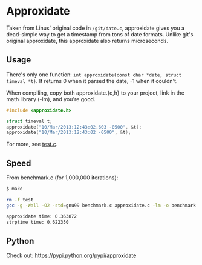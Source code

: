 # Approxidate

Taken from Linus' original code in `/git/date.c`, approxidate gives you a dead-simple way to get a timestamp from tons of date formats.  Unlike git's original approxidate, this approxidate also returns microseconds.

## Usage

There's only one function: `int approxidate(const char *date, struct timeval *t)`.  It returns 0 when it parsed the date, -1 when it couldn't.

When compiling, copy both approxidate.{c,h} to your project, link in the math library (-lm), and you're good.

```c
#include <approxidate.h>

struct timeval t;
approxidate("10/Mar/2013:12:43:02.603 -0500", &t);
approxidate("10/Mar/2013:12:43:02 -0500", &t);
```

For more, see [test.c](test.c).

## Speed

From benchmark.c (for 1,000,000 iterations):

```bash
$ make

rm -f test
gcc -g -Wall -O2 -std=gnu99 benchmark.c approxidate.c -lm -o benchmark

approxidate time: 0.363872
strptime time: 0.622350
```

## Python

Check out: https://pypi.python.org/pypi/approxidate